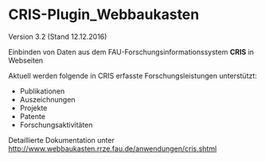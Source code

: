 CRIS-Plugin_Webbaukasten
========================

Version 3.2 (Stand 12.12.2016)

Einbinden von Daten aus dem FAU-Forschungsinformationssystem <b>CRIS</b> in Webseiten

Aktuell werden folgende in CRIS erfasste Forschungsleistungen unterstützt:
- Publikationen
- Auszeichnungen
- Projekte
- Patente
- Forschungsaktivitäten


Detaillierte Dokumentation unter http://www.webbaukasten.rrze.fau.de/anwendungen/cris.shtml